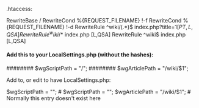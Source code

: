 .htaccess:

  RewriteBase /
  RewriteCond %{REQUEST_FILENAME} !-f
  RewriteCond %{REQUEST_FILENAME} !-d
  RewriteRule ^wiki/(.*)$ index.php?title=$1 [PT,L,QSA]
  RewriteRule ^wiki/*$ index.php [L,QSA]
  RewriteRule ^wiki$ index.php [L,QSA]
  #### Add this to your LocalSettings.php (without the hashes):
######## $wgScriptPath = "/";
######## $wgArticlePath = "/wiki/$1";

Add to, or edit to have LocalSettings.php:

  $wgScriptPath = ""; # $wgScriptPath = "";
  $wgArticlePath = "/wiki/$1"; # Normally this entry doesn't exist here
